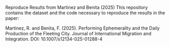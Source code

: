 Reproduce Results from Martinez and Benita (2025)
This repository contains the dataset and the code necessary to reproduce the results in the paper:

Martinez, R. and Benita, F. (2025). Performing Ephemerality and the Daily Production of the Fleeting City. Journal of International Migration and Integration.  DOI: 10.1007/s12134-025-01288-4
